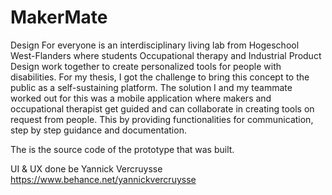 # MakerMate

Design For everyone is an interdisciplinary living lab from Hogeschool West-Flanders where students Occupational therapy and Industrial Product Design work together to create personalized tools for people with disabilities. For my thesis, I got the challenge to bring this concept to the public as a self-sustaining platform. The solution I and my teammate worked out for this was a mobile application where makers and occupational therapist get guided and can collaborate in creating tools on request from people. This by providing functionalities for communication, step by step guidance and documentation.

The is the source code of the prototype that was built.

UI & UX done be Yannick Vercruysse 
https://www.behance.net/yannickvercruysse
